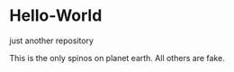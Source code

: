 # Hello-World
just another repository

This is the only spinos on planet earth.
All others are fake.
